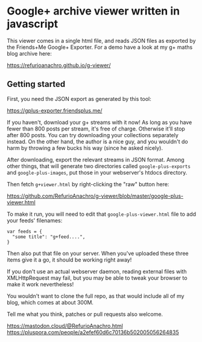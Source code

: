 
# Google+ archive viewer written in javascript

This viewer comes in a single html file, and reads JSON files as exported by the Friends+Me Google+ Exporter. For a demo have a look at my g+ maths blog archive here:

https://refurioanachro.github.io/g-viewer/

## Getting started

First, you need the JSON export as generated by this tool:

https://gplus-exporter.friendsplus.me/

If you haven't, download your g+ streams with it now! As long as you have fewer than 800 posts per stream, it's free of charge. Otherwise it'll stop after 800 posts. You can try downloading your collections separately instead. On the other hand, the author is a nice guy, and you wouldn't do harm by throwing a few bucks his way (since he asked nicely).

After downloading, export the relevant streams in JSON format. Among other things, that will generate two directories called `google-plus-exports` and `google-plus-images`, put those in your webserver's htdocs directory.

Then fetch `g+viewer.html` by right-clicking the "raw" button here:

https://github.com/RefurioAnachro/g-viewer/blob/master/google-plus-viewer.html

To make it run, you will need to edit that `google-plus-viewer.html` file to add your feeds' filenames:

```
var feeds = {
  "some title": "g+feed....",
}
```

Then also put that file on your server. When you've uploaded these three items give it a go, it should be working right away!

If you don't use an actual webserver daemon, reading external files with XMLHttpRequest may fail, but you may be able to tweak your browser to make it work nevertheless!

You wouldn't want to clone the full repo, as that would include all of my blog, which comes at about 300M.

Tell me what you think, patches or pull requests also welcome.

https://mastodon.cloud/@RefurioAnachro.html
https://pluspora.com/people/a2efef60d6c70136b502005056264835
